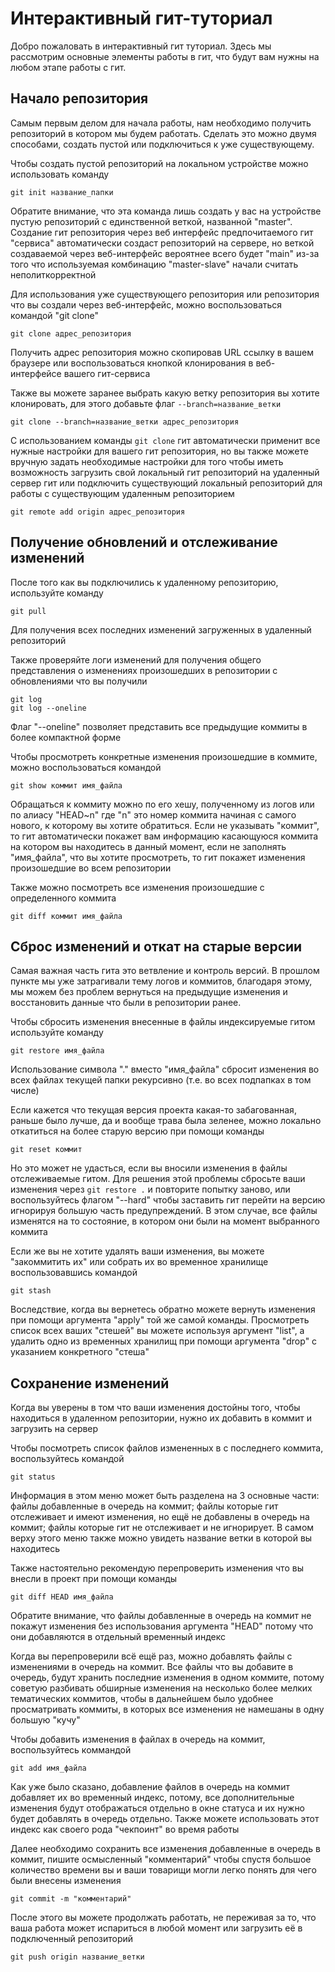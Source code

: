 # Интерактивный гит-туториал

Добро пожаловать в интерактивный гит туториал. Здесь мы рассмотрим основные элементы работы в гит, что будут вам нужны на любом этапе работы с гит.

## Начало репозитория

Самым первым делом для начала работы, нам необходимо получить репозиторий в котором мы будем работать. Сделать это можно двумя способами, создать пустой или подключиться к уже существующему.

Чтобы создать пустой репозиторий на локальном устройстве можно использовать команду 

```
git init название_папки
```

Обратите внимание, что эта команда лишь создать у вас на устройстве пустую репозиторий с единственной веткой, названной "master". Создание гит репозитория через веб интерфейс предпочитаемого гит "сервиса" автоматически создаст репозиторий на сервере, но веткой создаваемой через веб-интерфейс вероятнее всего будет "main" из-за того что используемая комбинацию "master-slave" начали считать неполиткорректной

Для использования уже существующего репозитория или репозитория что вы создали через веб-интерфейс, можно воспользоваться командой "git clone"

```
git clone адрес_репозитория
```

Получить адрес репозитория можно скопировав URL ссылку в вашем браузере или воспользоваться кнопкой клонирования в веб-интерфейсе вашего гит-сервиса

Также вы можете заранее выбрать какую ветку репозитория вы хотите клонировать, для этого добавьте флаг ```--branch=название_ветки```

```
git clone --branch=название_ветки адрес_репозитория
```

С использованием команды ```git clone``` гит автоматически применит все нужные настройки для вашего гит репозитория, но вы также можете вручную задать необходимые настройки для того чтобы иметь возможность загрузить свой локальный гит репозиторий на удаленный сервер гит или подключить существующий локальный репозиторий для работы с существующим удаленным репозиторием

```
git remote add origin адрес_репозитория
```

## Получение обновлений и отслеживание изменений

После того как вы подключились к удаленному репозиторию, используйте команду 

```
git pull
```

Для получения всех последних изменений загруженных в удаленный репозиторий

Также проверяйте логи изменений для получения общего представления о изменениях произошедших в репозитории с обновлениями что вы получили

```
git log
git log --oneline
```

Флаг "--oneline" позволяет представить все предыдущие коммиты в более компактной форме

Чтобы просмотреть конкретные изменения произошедшие в коммите, можно воспользоваться  командой

```
git show коммит имя_файла
```

Обращаться к коммиту можно по его хешу, полученному из логов или по алиасу "HEAD~n" где "n" это номер коммита начиная с самого нового, к которому вы хотите обратиться. Если не указывать "коммит", то гит автоматически покажет вам информацию касающуюся коммита на котором вы находитесь в данный момент, если не заполнять "имя_файла", что вы хотите просмотреть, то гит покажет изменения произошедшие во всем репозитории

Также можно посмотреть все изменения произошедшие с определенного коммита

```
git diff коммит имя_файла
```

## Сброс изменений и откат на старые версии

Самая важная часть гита это ветвление и контроль версий. В прошлом пункте мы уже затрагивали тему логов и коммитов, благодаря этому, мы можем без проблем вернуться на предыдущие изменения и восстановить данные что были в репозитории ранее.

Чтобы сбросить изменения внесенные в файлы индексируемые гитом используйте команду

```
git restore имя_файла
```

Использование символа "." вместо "имя_файла" сбросит изменения во всех файлах текущей папки рекурсивно (т.е. во всех подпапках в том числе)

Если кажется что текущая версия проекта какая-то забагованная, раньше было лучше, да и вообще трава была зеленее, можно локально откатиться на более старую версию при помощи команды

```
git reset коммит
```

Но это может не удасться, если вы вносили изменения в файлы отслеживаемые гитом. Для решения этой проблемы сбросьте ваши изменения через ```git restore .``` и повторите попытку заново, или воспользуйтесь флагом "--hard" чтобы заставить гит перейти на версию игнорируя большую часть предупреждений. В этом случае, все файлы изменятся на то состояние, в котором они были на момент выбранного коммита

Если же вы не хотите удалять ваши изменения, вы можете "закоммитить их" или собрать их во временное хранилище воспользовавшись командой

```
git stash
```

Воследствие, когда вы вернетесь обратно можете вернуть изменения при помощи аргумента "apply" той же самой команды. Просмотреть список всех ваших "стешей" вы можете используя аргумент "list", а удалить одно из временных хранилищ при помощи аргумента "drop" с указанием конкретного "стеша"

## Сохранение изменений

Когда вы уверены в том что ваши изменения достойны того, чтобы находиться в удаленном репозитории, нужно их добавить в коммит и загрузить на сервер

Чтобы посмотреть список файлов измененных в с последнего коммита, воспользуйтесь командой 

```
git status
```

Информация в этом меню может быть разделена на 3 основные части: файлы добавленные в очередь на коммит; файлы которые гит отслеживает и имеют изменения, но ещё не добавлены в очередь на коммит; файлы которые гит не отслеживает и не игнорирует. В самом верху этого меню также можно увидеть название ветки в которой вы находитесь

Также настоятельно рекомендую перепроверить изменения что вы внесли в проект при помощи команды

```
git diff HEAD имя_файла
```

Обратите внимание, что файлы добавленные в очередь на коммит не покажут изменения без использования аргумента "HEAD" потому что они добавляются в отдельный временный индекс

Когда вы перепроверили всё ещё раз, можно добавлять файлы с изменениями в очередь на коммит. Все файлы что вы добавите в очередь, будут хранить последние изменения в одном коммите, потому советую разбивать обширные изменения на несколько более мелких тематических коммитов, чтобы в дальнейшем было удобнее просматривать коммиты, в которых все изменения не намешаны в одну большую "кучу"

Чтобы добавить изменения в файлах в очередь на коммит, воспользуйтесь коммандой

```
git add имя_файла
```

Как уже было сказано, добавление файлов в очередь на коммит добавляет их во временный индекс, потому, все дополнительные изменения будут отображаться отдельно в окне статуса и их нужно будет добавлять в очередь отдельно. Также можете использовать этот индекс как своего рода "чекпоинт" во время работы

Далее необходимо сохранить все изменения добавленные в очередь в коммит, пишите осмысленный "комментарий" чтобы спустя большое количество времени вы и ваши товарищи могли легко понять для чего были внесены изменения

```
git commit -m "комментарий"
```

После этого вы можете продолжать работать, не переживая за то, что ваша работа может испариться в любой момент или загрузить её в подключенный репозиторий

```
git push origin название_ветки
```
